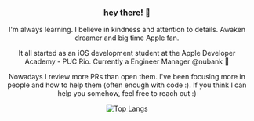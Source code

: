 <div align="center">

### hey there! 👋

I'm always learning. I believe in kindness and attention to details. Awaken dreamer and big time Apple fan.

It all started as an iOS development student at the Apple Developer Academy - PUC Rio.
Currently a Engineer Manager @nubank 💜

Nowadays I review more PRs than open them. I've been focusing more in people and how to help them (often enough with code :).
If you think I can help you somehow, feel free to reach out :)

[![Top Langs](https://github-readme-stats.vercel.app/api/top-langs/?username=luluferraco&layout=compact)](https://github.com/anuraghazra/github-readme-stats)
